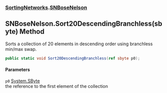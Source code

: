 ### [SortingNetworks](./SortingNetworks.md 'SortingNetworks').[SNBoseNelson](./SortingNetworks-SNBoseNelson.md 'SortingNetworks.SNBoseNelson')
## SNBoseNelson.Sort20DescendingBranchless(sbyte) Method
Sorts a collection of 20 elements in descending order using branchless min/max swap.  
```csharp
public static void Sort20DescendingBranchless(ref sbyte p0);
```
#### Parameters
<a name='SortingNetworks-SNBoseNelson-Sort20DescendingBranchless(sbyte)-p0'></a>
`p0` [System.SByte](https://docs.microsoft.com/en-us/dotnet/api/System.SByte 'System.SByte')  
the reference to the first element of the collection  
  
